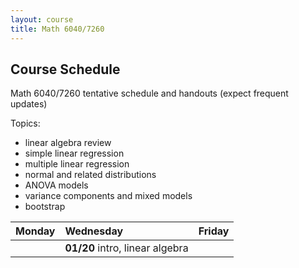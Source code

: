 ```yaml
---
layout: course
title: Math 6040/7260
---
```


## Course Schedule

Math 6040/7260 tentative schedule and handouts (expect frequent updates)

Topics:

- linear algebra review
- simple linear regression
- multiple linear regression
- normal and related distributions
- ANOVA models
- variance components and mixed models
- bootstrap


| Monday | Wednesday | Friday |
|:-----------|:-----------|:------------|
|   | **01/20** intro, linear algebra  |  | 
